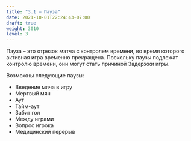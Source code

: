 ```yaml
---
title: "3.1 – Пауза"
date: 2021-10-01T22:24:43+07:00
draft: true
weight: 3010
level: 3
---
```


Пауза – это отрезок матча с контролем времени, во время которого активная игра временно прекращена. Поскольку паузы подлежат контролю времени, они могут стать причиной Задержки игры.

Возможны следующие паузы:
  
  - Введение мяча в игру
  - Мертвый мяч
  - Аут
  - Тайм-аут
  - Забит гол
  - Между играми
  - Вопрос игрока
  - Медицинский перерыв